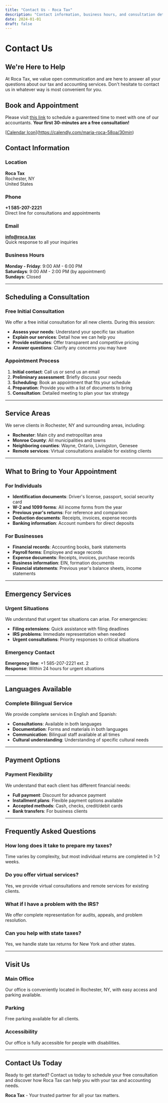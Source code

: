 ```yaml
---
title: "Contact Us - Roca Tax"
description: "Contact information, business hours, and consultation details for Roca Tax."
date: 2024-01-01
draft: false
---
```


# Contact Us

## We're Here to Help

At Roca Tax, we value open communication and are here to answer all your questions about our tax and accounting services. Don't hesitate to contact us in whatever way is most convenient for you.


## Book and Appointment

Please visit [this link](https://calendly.com/maria-roca-58oa/30min) to schedule a guarenteed time to meet with one of our accountants.
**Your first 30-minutes are a free consultation!**

[[Calendar Icon](https://img.icons8.com/ios-filled/50/000044/calendar--v1.png)](https://calendly.com/maria-roca-58oa/30min)


## Contact Information

### Location
**Roca Tax**  
Rochester, NY  
United States

### Phone
**+1 585-207-2221**  
Direct line for consultations and appointments

### Email
**info@roca.tax**  
Quick response to all your inquiries

### Business Hours
**Monday - Friday**: 9:00 AM - 6:00 PM  
**Saturdays**: 9:00 AM - 2:00 PM (by appointment)  
**Sundays**: Closed

---

## Scheduling a Consultation

### Free Initial Consultation
We offer a free initial consultation for all new clients. During this session:

- **Assess your needs**: Understand your specific tax situation
- **Explain our services**: Detail how we can help you
- **Provide estimates**: Offer transparent and competitive pricing
- **Answer questions**: Clarify any concerns you may have

### Appointment Process
1. **Initial contact**: Call us or send us an email
2. **Preliminary assessment**: Briefly discuss your needs
3. **Scheduling**: Book an appointment that fits your schedule
4. **Preparation**: Provide you with a list of documents to bring
5. **Consultation**: Detailed meeting to plan your tax strategy

---

## Service Areas

We serve clients in Rochester, NY and surrounding areas, including:

- **Rochester**: Main city and metropolitan area
- **Monroe County**: All municipalities and towns
- **Neighboring counties**: Wayne, Ontario, Livingston, Genesee
- **Remote services**: Virtual consultations available for existing clients

---

## What to Bring to Your Appointment

### For Individuals
- **Identification documents**: Driver's license, passport, social security card
- **W-2 and 1099 forms**: All income forms from the year
- **Previous year's returns**: For reference and comparison
- **Deduction documents**: Receipts, invoices, expense records
- **Banking information**: Account numbers for direct deposits

### For Businesses
- **Financial records**: Accounting books, bank statements
- **Payroll forms**: Employee and wage records
- **Expense documents**: Receipts, invoices, purchase records
- **Business information**: EIN, formation documents
- **Financial statements**: Previous year's balance sheets, income statements

---

## Emergency Services

### Urgent Situations
We understand that urgent tax situations can arise. For emergencies:

- **Filing extensions**: Quick assistance with filing deadlines
- **IRS problems**: Immediate representation when needed
- **Urgent consultations**: Priority responses to critical situations

### Emergency Contact
**Emergency line**: +1 585-207-2221 ext. 2  
**Response**: Within 24 hours for urgent situations

---

## Languages Available

### Complete Bilingual Service
We provide complete services in English and Spanish:

- **Consultations**: Available in both languages
- **Documentation**: Forms and materials in both languages
- **Communication**: Bilingual staff available at all times
- **Cultural understanding**: Understanding of specific cultural needs

---

## Payment Options

### Payment Flexibility
We understand that each client has different financial needs:

- **Full payment**: Discount for advance payment
- **Installment plans**: Flexible payment options available
- **Accepted methods**: Cash, checks, credit/debit cards
- **Bank transfers**: For business clients

---

## Frequently Asked Questions

### How long does it take to prepare my taxes?
Time varies by complexity, but most individual returns are completed in 1-2 weeks.

### Do you offer virtual services?
Yes, we provide virtual consultations and remote services for existing clients.

### What if I have a problem with the IRS?
We offer complete representation for audits, appeals, and problem resolution.

### Can you help with state taxes?
Yes, we handle state tax returns for New York and other states.

---

## Visit Us

### Main Office
Our office is conveniently located in Rochester, NY, with easy access and parking available.

### Parking
Free parking available for all clients.

### Accessibility
Our office is fully accessible for people with disabilities.

---

## Contact Us Today

Ready to get started? Contact us today to schedule your free consultation and discover how Roca Tax can help you with your tax and accounting needs.

**Roca Tax** - Your trusted partner for all your tax matters. 
